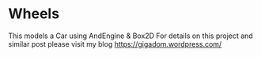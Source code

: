 # Wheels
This models a Car using AndEngine &amp; Box2D
For details on this project and similar post please visit  my blog https://gigadom.wordpress.com/

